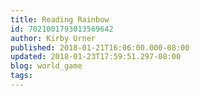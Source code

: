 ```yaml
---
title: Reading Rainbow
id: 7021001793013569642
author: Kirby Urner
published: 2018-01-21T16:06:00.000-08:00
updated: 2018-01-23T17:59:51.297-08:00
blog: world_game
tags: 
---
```


